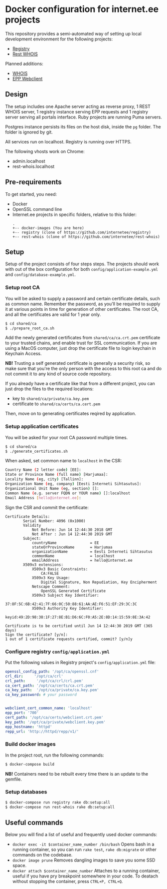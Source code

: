 # Docker configuration for internet.ee projects

This repository provides a semi-automated way of setting up local development
environment for the following projects:

  * [Registry](https://github.com/internetee/registry)
  * [Rest WHOIS](https://github.com/internetee/rest-whois)

Planned additions:

  *  [WHOIS](https://github.com/internetee/whois)
  *  [EPP Webclient](https://github.com/internetee/epp)

## Design

The setup includes one Apache server acting as reverse proxy, 1 REST WHOIS server, 1 registry instance serving EPP requests and 1 registry server serving all portals interface. Ruby projects are running Puma servers.

Postgres instance persists its files on the host disk, inside the `pg` folder. The folder is ignored by git.

All services run on localhost. Registry is running over HTTPS.

The following vhosts work on Chrome:
  * admin.localhost
  * rest-whois.localhost

## Pre-requirements

To get started, you need:

  * Docker
  * OpenSSL command line
  * Internet.ee projects in specific folders, relative to this folder:
    ```
    .
    +-- docker-images (You are here)
    +-- registry (clone of https://github.com/internetee/registry)
    +-- rest-whois (clone of https://github.com/internetee/rest-whois)
    ```


## Setup

Setup of the project consists of four steps steps. The projects should work with out of the box configuration for both `config/application-example.yml` and `config/database-example.yml`.

### Setup root CA

You will be asked to supply a password and certain certificate details, such as common name. Remember the password, as you'll be required to supply it at various points in time for generation of other certificates. The root CA, and all the certificates are valid for 1 year only.

  ```bash
  $ cd shared/ca
  $ ./prepare_root_ca.sh
  ```

Add the newly generated certificates from `shared/ca/ca.crt.pem` certificate to your trusted chains, and enable trust for SSL communication. If you are using a MacOS computer, just drop the certificate file to login keychain in Keychain Access.

__NB!__ Trusting a self generated certificate is generally a security risk, so make sure that you're the only person with the access to this root ca and do not commit it to any kind of source code repository.

If you already have a certificate like that from a different project, you can just drop the files to the required locations:

  * key to `shared/ca/private/ca.key.pem`
  * certificate to `shared/ca/certs/ca.cert.pem`

Then, move on to generating certificates reqired by application.

### Setup application certificates

You will be asked for your root CA password multiple times.

  ```bash
  $ cd shared/ca
  $ ./generate_certificates.sh
  ```

When asked, set common name to `localhost` in the CSR:

```bash
Country Name (2 letter code) [EE]:
State or Province Name (full name) [Harjumaa]:
Locality Name (eg, city) [Tallinn]:
Organization Name (eg, company) [Eesti Interneti Sihtasutus]:
Organizational Unit Name (eg, section) []:
Common Name (e.g. server FQDN or YOUR name) []:localhost
Email Address [hello@internet.ee]:
```

Sign the CSR and commit the certificate:

```
Certificate Details:
        Serial Number: 4096 (0x1000)
        Validity
            Not Before: Jun 14 12:44:30 2018 GMT
            Not After : Jun 14 12:44:30 2019 GMT
        Subject:
            countryName               = EE
            stateOrProvinceName       = Harjumaa
            organizationName          = Eesti Interneti Sihtasutus
            commonName                = localhost
            emailAddress              = hello@internet.ee
        X509v3 extensions:
            X509v3 Basic Constraints:
                CA:FALSE
            X509v3 Key Usage:
                Digital Signature, Non Repudiation, Key Encipherment
            Netscape Comment:
                OpenSSL Generated Certificate
            X509v3 Subject Key Identifier:
                37:8F:5C:6B:42:41:7F:66:0C:50:88:61:AA:AE:F6:51:EF:29:3C:3C
            X509v3 Authority Key Identifier:
                keyid:49:2D:98:38:1F:27:8E:B1:D6:6C:F0:A5:2E:8D:14:15:59:8E:3A:42

Certificate is to be certified until Jun 14 12:44:30 2019 GMT (365 days)
Sign the certificate? [y/n]:
1 out of 1 certificate requests certified, commit? [y/n]y
```

### Configure registry `config/application.yml`

Put the following values in Registry project's `config/application.yml` file:

```yaml
openssl_config_path: '/opt/ca/openssl.cnf'
crl_dir:     '/opt/ca/crl'
crl_path:     '/opt/ca/crl/crl.pem'
ca_cert_path: '/opt/ca/certs/ca.crt.pem'
ca_key_path:  '/opt/ca/private/ca.key.pem'
ca_key_password: # your password


webclient_cert_common_name: 'localhost'
epp_port: '700'
cert_path: '/opt/ca/certs/webclient.crt.pem'
key_path: '/opt/ca/private/webclient.key.pem'
epp_hostname: 'httpd'
repp_url: 'http://httpd/repp/v1/'
```

### Build docker images

In the project root, run the following commands:

```bash
$ docker-compose build
```

__NB!__ Containers need to be rebuilt every time there is an update to the gemfile.

### Setup databases

```bash
$ docker-compose run registry rake db:setup:all
$ docker-compose run rest-whois rake db:setup:all
```

## Useful commands

Below you will find a list of useful and frequently used docker commands:

  * `docker exec -it $container_name_number /bin/bash` Opens bash in a running container, so you can run `rake test`, `rake db:migrate` or other commands on the codebase.
  * `docker image prune` Removes dangling images to save you some SSD space.
  * `docker attach $container_name_number` Attaches to a running container, useful if you have pry breakpoint somewhere in your code. To deatach without stopping the container, press `CTRL+P, CTRL+Q`.
